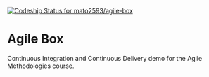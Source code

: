 [ ![Codeship Status for mato2593/agile-box](https://codeship.com/projects/82935fa0-60c5-0133-a5b9-76de44eb7036/status?branch=master)](https://codeship.com/projects/112295)

# Agile Box

Continuous Integration and Continuous Delivery demo for the Agile Methodologies course.
